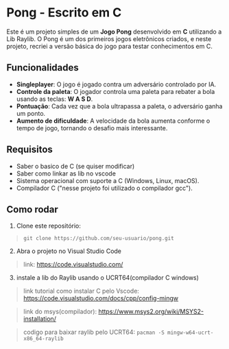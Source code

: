 # Pong - Escrito em C
Este é um projeto simples de um **Jogo Pong** desenvolvido em **C** utilizando a Lib Raylib. O Pong é um dos primeiros jogos eletrônicos criados, e neste projeto, recriei a versão básica do jogo para testar conhecimentos em C.


## Funcionalidades

- **Singleplayer**: O jogo é jogado contra um adversário controlado por IA.
- **Controle da paleta**: O jogador controla uma paleta para rebater a bola usando as teclas: **W A S D**.
- **Pontuação**: Cada vez que a bola ultrapassa a paleta, o adversário ganha um ponto.
- **Aumento de dificuldade**: A velocidade da bola aumenta conforme o tempo de jogo, tornando o desafio mais interessante.

## Requisitos

- Saber o basico de C (se quiser modificar)
- Saber como linkar as lib no vscode
- Sistema operacional com suporte a C (Windows, Linux, macOS).
- Compilador C ("nesse projeto foi utilizado o compilador gcc").

## Como rodar

1. Clone este repositório:

> ```git clone https://github.com/seu-usuario/pong.git```

2. Abra o projeto no Visual Studio Code

> link: https://code.visualstudio.com/

3. instale a lib do Raylib usando o UCRT64(compilador C windows)

> link tutorial como instalar C pelo Vscode: https://code.visualstudio.com/docs/cpp/config-mingw

> link do msys(compilador): https://www.msys2.org/wiki/MSYS2-installation/

> codigo para baixar raylib pelo UCRT64: ```pacman -S mingw-w64-ucrt-x86_64-raylib```